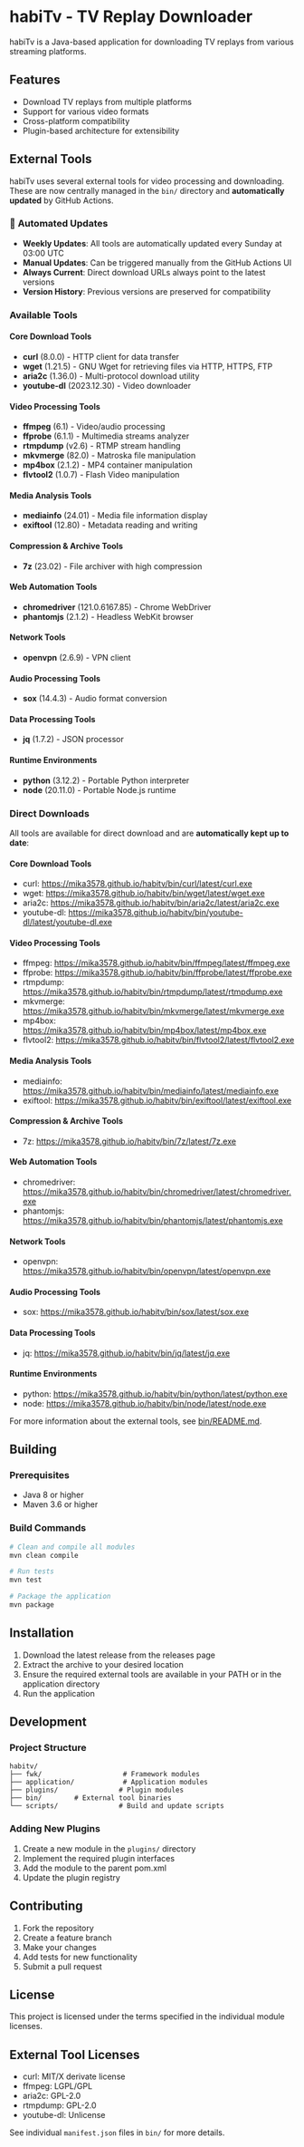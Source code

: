 # habiTv - TV Replay Downloader

habiTv is a Java-based application for downloading TV replays from various streaming platforms.

## Features

- Download TV replays from multiple platforms
- Support for various video formats
- Cross-platform compatibility
- Plugin-based architecture for extensibility

## External Tools

habiTv uses several external tools for video processing and downloading. These are now centrally managed in the `bin/` directory and **automatically updated** by GitHub Actions.

### 🔄 **Automated Updates**
- **Weekly Updates**: All tools are automatically updated every Sunday at 03:00 UTC
- **Manual Updates**: Can be triggered manually from the GitHub Actions UI
- **Always Current**: Direct download URLs always point to the latest versions
- **Version History**: Previous versions are preserved for compatibility

### Available Tools

#### Core Download Tools
- **curl** (8.0.0) - HTTP client for data transfer
- **wget** (1.21.5) - GNU Wget for retrieving files via HTTP, HTTPS, FTP
- **aria2c** (1.36.0) - Multi-protocol download utility
- **youtube-dl** (2023.12.30) - Video downloader

#### Video Processing Tools
- **ffmpeg** (6.1) - Video/audio processing
- **ffprobe** (6.1.1) - Multimedia streams analyzer
- **rtmpdump** (v2.6) - RTMP stream handling
- **mkvmerge** (82.0) - Matroska file manipulation
- **mp4box** (2.1.2) - MP4 container manipulation
- **flvtool2** (1.0.7) - Flash Video manipulation

#### Media Analysis Tools
- **mediainfo** (24.01) - Media file information display
- **exiftool** (12.80) - Metadata reading and writing

#### Compression & Archive Tools
- **7z** (23.02) - File archiver with high compression

#### Web Automation Tools
- **chromedriver** (121.0.6167.85) - Chrome WebDriver
- **phantomjs** (2.1.2) - Headless WebKit browser

#### Network Tools
- **openvpn** (2.6.9) - VPN client

#### Audio Processing Tools
- **sox** (14.4.3) - Audio format conversion

#### Data Processing Tools
- **jq** (1.7.2) - JSON processor

#### Runtime Environments
- **python** (3.12.2) - Portable Python interpreter
- **node** (20.11.0) - Portable Node.js runtime

### Direct Downloads

All tools are available for direct download and are **automatically kept up to date**:

#### Core Download Tools
- curl: https://mika3578.github.io/habitv/bin/curl/latest/curl.exe
- wget: https://mika3578.github.io/habitv/bin/wget/latest/wget.exe
- aria2c: https://mika3578.github.io/habitv/bin/aria2c/latest/aria2c.exe
- youtube-dl: https://mika3578.github.io/habitv/bin/youtube-dl/latest/youtube-dl.exe

#### Video Processing Tools
- ffmpeg: https://mika3578.github.io/habitv/bin/ffmpeg/latest/ffmpeg.exe
- ffprobe: https://mika3578.github.io/habitv/bin/ffprobe/latest/ffprobe.exe
- rtmpdump: https://mika3578.github.io/habitv/bin/rtmpdump/latest/rtmpdump.exe
- mkvmerge: https://mika3578.github.io/habitv/bin/mkvmerge/latest/mkvmerge.exe
- mp4box: https://mika3578.github.io/habitv/bin/mp4box/latest/mp4box.exe
- flvtool2: https://mika3578.github.io/habitv/bin/flvtool2/latest/flvtool2.exe

#### Media Analysis Tools
- mediainfo: https://mika3578.github.io/habitv/bin/mediainfo/latest/mediainfo.exe
- exiftool: https://mika3578.github.io/habitv/bin/exiftool/latest/exiftool.exe

#### Compression & Archive Tools
- 7z: https://mika3578.github.io/habitv/bin/7z/latest/7z.exe

#### Web Automation Tools
- chromedriver: https://mika3578.github.io/habitv/bin/chromedriver/latest/chromedriver.exe
- phantomjs: https://mika3578.github.io/habitv/bin/phantomjs/latest/phantomjs.exe

#### Network Tools
- openvpn: https://mika3578.github.io/habitv/bin/openvpn/latest/openvpn.exe

#### Audio Processing Tools
- sox: https://mika3578.github.io/habitv/bin/sox/latest/sox.exe

#### Data Processing Tools
- jq: https://mika3578.github.io/habitv/bin/jq/latest/jq.exe

#### Runtime Environments
- python: https://mika3578.github.io/habitv/bin/python/latest/python.exe
- node: https://mika3578.github.io/habitv/bin/node/latest/node.exe

For more information about the external tools, see [bin/README.md](bin/README.md).

## Building

### Prerequisites

- Java 8 or higher
- Maven 3.6 or higher

### Build Commands

```bash
# Clean and compile all modules
mvn clean compile

# Run tests
mvn test

# Package the application
mvn package
```

## Installation

1. Download the latest release from the releases page
2. Extract the archive to your desired location
3. Ensure the required external tools are available in your PATH or in the application directory
4. Run the application

## Development

### Project Structure

```
habitv/
├── fwk/                    # Framework modules
├── application/            # Application modules
├── plugins/               # Plugin modules
├── bin/        # External tool binaries
└── scripts/               # Build and update scripts
```

### Adding New Plugins

1. Create a new module in the `plugins/` directory
2. Implement the required plugin interfaces
3. Add the module to the parent pom.xml
4. Update the plugin registry

## Contributing

1. Fork the repository
2. Create a feature branch
3. Make your changes
4. Add tests for new functionality
5. Submit a pull request

## License

This project is licensed under the terms specified in the individual module licenses.

## External Tool Licenses

- curl: MIT/X derivate license
- ffmpeg: LGPL/GPL
- aria2c: GPL-2.0
- rtmpdump: GPL-2.0
- youtube-dl: Unlicense

See individual `manifest.json` files in `bin/` for more details. 
